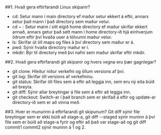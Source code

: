 ##1. Hvað gera eftirfarandi Linux skipanir?
*	cd: Setur mann í main directory ef maður setur ekkert á eftir, annars setur það mann í það directory sem maður velur.
*	cd ~ : Setur mann í sitt eigið home directory ef maður skrifar ekkert annað, annars getur það sett mann í home directory-ið hjá einhverjum öðrum eftir því hvaða user á tölvunni maður velur.
*	ls: Skrifar út öll maps og files á því directory sem maður er á.
*	pwd: Sýnir hvaða directory maður er í.
*	mkdir: Býr til directory með því nafni sem maður skrifar eftir mkdir.

##2. Hvað gera eftirfarandi git skipanir og hvers vegna eru þær gagnlegar?
*	git clone: Hleður niður verkefni og öllum versions af því.
*	git log: Skrifar öll versions af verkefninu.
*	git status: Skrifar öll files sem á eftir að leggja inn, sem eru ný eða búið að breyta.
*	git diff: Sýnir allar breytingar á file sem á eftir að leggja inn.
*	git checkout: Switch-ar í það branch sem er skrifað á eftir og update-ar directory-ið sem er að vinna með.

##3. Hver er munurinn á eftirfarandi git skipunum?
Git diff sýnir file breytingar sem er ekki búið að stage-a, git diff --staged sýnir muninn á því file sem er búið að stage-a fyrir og eftir að það var stage-að og git diff commit1 commit2 sýnir muninn á 1 og 2.